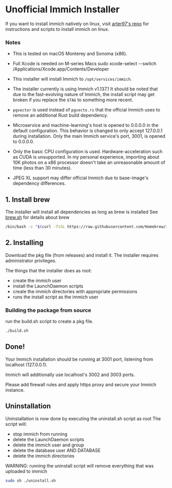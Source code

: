 # Unofficial Immich Installer

If you want to install immich natively on linux, visit [arter97's repo](https://github.com/arter97/immich-native) for instructions and scripts to install immich on linux.

### Notes

 * This is tested on macOS Monterey and Sonoma (x86).
   
 * Full Xcode is needed on M-series Macs   sudo xcode-select --switch /Applications/Xcode.app/Contents/Developer

 * This installer will install Immich to `/opt/services/immich`.

 * The installer currently is using Immich v1.137.1 It should be noted that due to the fast-evolving nature of Immich, the install script may get broken if you replace the `$TAG` to something more recent.

 * `pgvector` is used instead of `pgvecto.rs` that the official Immich uses to remove an additional Rust build dependency.

 * Microservice and machine-learning's host is opened to 0.0.0.0 in the default configuration. This behavior is changed to only accept 127.0.0.1 during installation. Only the main Immich service's port, 3001, is opened to 0.0.0.0.

 * Only the basic CPU configuration is used. Hardware-acceleration such as CUDA is unsupported. In my personal experience, importing about 10K photos on a x86 processor doesn't take an unreasonable amount of time (less than 30 minutes).

 * JPEG XL support may differ official Immich due to base-image's dependency differences.

## 1. Install brew

The installer will install all dependencies as long as brew is installed
See [brew.sh](https://brew.sh) for details about brew

``` bash
/bin/bash -c "$(curl -fsSL https://raw.githubusercontent.com/Homebrew/install/HEAD/install.sh)"
```

## 2. Installing

Download the pkg file (from releases) and install it. The installer requires administrator privileges.

The things that the installer does as root:
- create the immich user
- install the LaunchDaemon scripts
- create the immich directories with appropriate permissions
- runs the install script as the immich user

### Building the package from source

run the build.sh script to create a pkg file.

```bash
./build.sh
```

## Done!

Your Immich installation should be running at 3001 port, listening from localhost (127.0.0.1).

Immich will additionally use localhost's 3002 and 3003 ports.

Please add firewall rules and apply https proxy and secure your Immich instance.

## Uninstallation

Uninstallation is now done by executing the uninstall.sh script as root
The script will:
- stop immich from running
- delete the LaunchDaemon scripts
- delete the immich user and group
- delete the database user AND DATABASE
- delete the immich directories

WARNING: running the uninstall script will remove everything that was uploaded to immich

``` bash
sudo sh ./uninstall.sh
```
